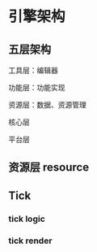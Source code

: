 # 引擎架构

## 五层架构

工具层：编辑器

功能层：功能实现

资源层：数据、资源管理

核心层

平台层

## 资源层 resource



## Tick

### tick logic

### tick render